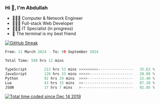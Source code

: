 <h3>Hi 👋, I'm Abdullah</h3>

- 👷🏼‍♂️ Computer & Network Engineer
- 👨🏻‍💻 Full-stack Web Developer
- 👨🏻‍💻 IT Specialist (in progress)
- 🖤 The terminal is my best friend

[![GitHub Streak](https://streak-stats.demolab.com?user=al3bad&theme=transparent&date_format=j%20M%5B%20Y%5D)](https://git.io/streak-stats)

<!--START_SECTION:waka-->

```python
From: 11 March 2024 - To: 09 September 2024

Total Time: 598 hrs 12 mins

TypeScript        213 hrs 53 mins >>>>>>>>>----------------   35.62 %
JavaScript        120 hrs 33 mins >>>>>--------------------   20.08 %
Python            92 hrs 29 mins  >>>>---------------------   15.40 %
Lua               43 hrs 15 mins  >>-----------------------   07.20 %
JSON              17 hrs 7 mins   >------------------------   02.85 %
```

<!--END_SECTION:waka-->

<p>
  <a href="https://wakatime.com/@ce2a2aac-0d6b-4d65-b864-8a4bcaf12967"><img src="https://wakatime.com/badge/user/ce2a2aac-0d6b-4d65-b864-8a4bcaf12967.svg" alt="Total time coded since Dec 14 2019" /></a>
</p>
